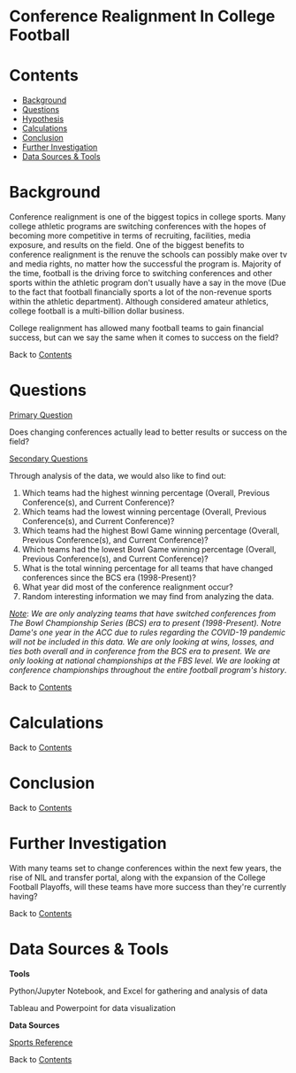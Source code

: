 # Conference Realignment In College Football

# Contents
* [Background](#Header)
* [Questions](#Header)
* [Hypothesis](#Header)
* [Calculations](#Header)
* [Conclusion](#Header)
* [Further Investigation](#Header)
* [Data Sources & Tools](#Header)

# Background

Conference realignment is one of the biggest topics in college sports. Many college athletic programs are switching conferences with the hopes of becoming more competitive in terms of recruiting, facilities, media exposure, and results on the field. One of the biggest benefits to conference realignment is the renuve the schools can possibly make over tv and media rights, no matter how the successful the program is. Majority of the time, football is the driving force to switching conferences and other sports within the athletic program don't usually have a say in the move (Due to the fact that football financially sports a lot of the non-revenue sports within the athletic department). Although considered amateur athletics, college football is a multi-billion dollar business.

College realignment has allowed many football teams to gain financial success, but can we say the same when it comes to success on the field?

Back to [Contents](#Header)

# Questions

<u>Primary Question</u>

Does changing conferences actually lead to better results or success on the field?


<u>Secondary Questions</u>

Through analysis of the data, we would also like to find out:

1. Which teams had the highest winning percentage (Overall, Previous Conference(s), and Current Conference)?
2. Which teams had the lowest winning percentage (Overall, Previous Conference(s), and Current Conference)?
3. Which teams had the highest Bowl Game winning percentage (Overall, Previous Conference(s), and Current Conference)?
4. Which teams had the lowest Bowl Game winning percentage (Overall, Previous Conference(s), and Current Conference)?
5. What is the total winning percentage for all teams that have changed conferences since the BCS era (1998-Present)?
6. What year did most of the conference realignment occur?
7. Random interesting information we may find from analyzing the data.

<u>*Note*</u>: *We are only analyzing teams that have switched conferences from The Bowl Championship Series (BCS) era to present (1998-Present). Notre Dame's one year in the ACC due to rules regarding the COVID-19 pandemic will not be included in this data. We are only looking at wins, losses, and ties both overall and in conference from the BCS era to present. We are only looking at national championships at the FBS level. We are looking at conference championships throughout the entire football program's history*.

Back to [Contents](#Header)

# Calculations

Back to [Contents](#Header)

# Conclusion

Back to [Contents](#Header)


# Further Investigation

With many teams set to change conferences within the next few years, the rise of NIL and transfer portal, along with the expansion of the College Football Playoffs, will these teams have more success than they're currently having?

Back to [Contents](#Header)

# Data Sources & Tools

**Tools**

Python/Jupyter Notebook, and Excel for gathering and analysis of data

Tableau and Powerpoint for data visualization

**Data Sources**

[Sports Reference](https://www.sports-reference.com/cfb/)

Back to [Contents](#Header)